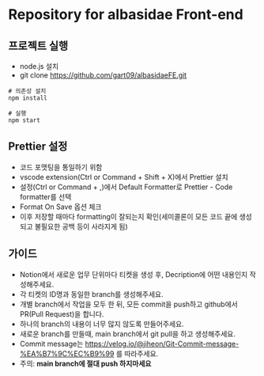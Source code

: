 # Repository for albasidae Front-end

## 프로젝트 실행

- node.js 설치
- git clone https://github.com/gart09/albasidaeFE.git

```
# 의존성 설치
npm install

# 실행
npm start
```

## Prettier 설정

- 코드 포맷팅을 통일하기 위함
- vscode extension(Ctrl or Command + Shift + X)에서 Prettier 설치
- 설정(Ctrl or Command + ,)에서 Default Formatter로 Prettier - Code formatter를 선택
- Format On Save 옵션 체크
- 이후 저장할 때마다 formatting이 잘되는지 확인(세미콜론이 모든 코드 끝에 생성되고 불필요한 공백 등이 사라지게 됨)

## 가이드

- Notion에서 새로운 업무 단위마다 티켓을 생성 후, Decription에 어떤 내용인지 작성해주세요.
- 각 티켓의 ID명과 동일한 branch를 생성해주세요.
- 개별 branch에서 작업을 모두 한 뒤, 모든 commit을 push하고 github에서 PR(Pull Request)을 합니다.
- 하나의 branch의 내용이 너무 많지 않도록 만들어주세요.
- 새로운 branch를 만들때, main branch에서 git pull을 하고 생성해주세요.
- Commit message는 https://velog.io/@jiheon/Git-Commit-message-%EA%B7%9C%EC%B9%99 를 따라주세요.
- 주의: **main branch에 절대 push 하지마세요**
